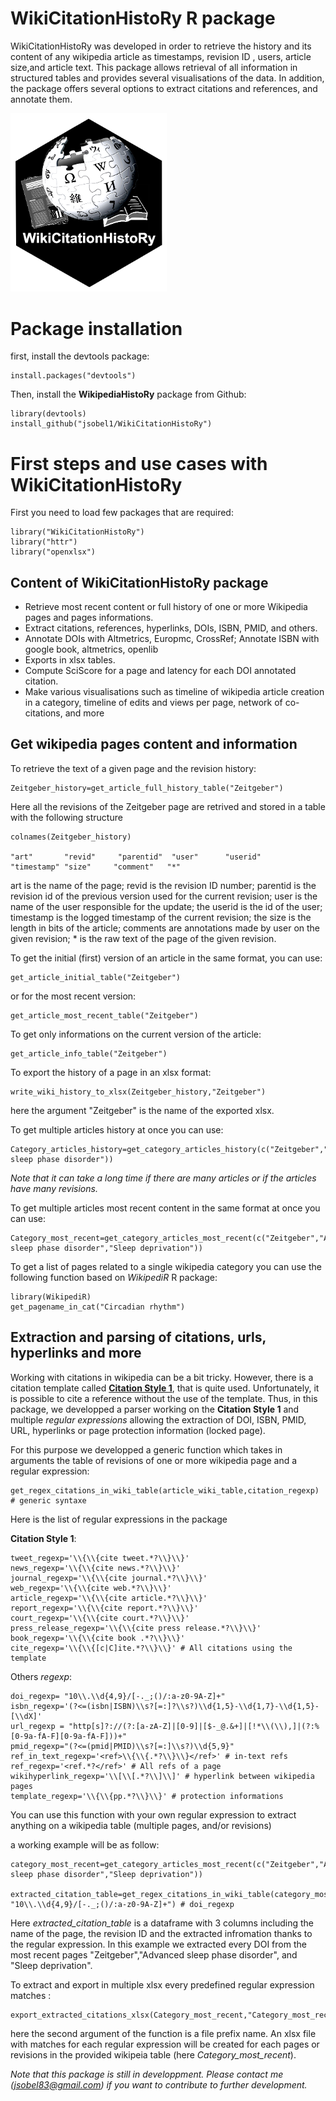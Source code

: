 # WikiCitationHistoRy R package

WikiCitationHistoRy was developed in order to retrieve the history and its content of any wikipedia article as timestamps, revision ID , users, article size,and article text. This package allows retrieval of all information in structured tables and provides several visualisations of the data. In addition, the package offers several options to extract citations and references, and annotate them.

<img src="https://github.com/jsobel1/WikiCitationHistoRy/blob/master/img/WikiHistory_logo_V3_test.png" width="250">


# Package installation

first, install the devtools package:

 	install.packages("devtools")

Then, install the **WikipediaHistoRy** package from Github:

	library(devtools)
	install_github("jsobel1/WikiCitationHistoRy")

# First steps and use cases with **WikiCitationHistoRy**

First you need to load few packages that are required:

	library("WikiCitationHistoRy")
	library("httr")
	library("openxlsx")

## Content of **WikiCitationHistoRy** package
- Retrieve most recent content or full history of one or more Wikipedia pages and pages informations.
- Extract citations, references, hyperlinks, DOIs, ISBN, PMID, and others.
- Annotate DOIs with Altmetrics, Europmc, CrossRef; Annotate ISBN with google book, altmetrics, openlib
- Exports in xlsx tables.
- Compute SciScore for a page and latency for each DOI annotated citation.
- Make various visualisations such as timeline of wikipedia article creation in a category, timeline of edits and views per page,
network of co-citations, and more  

## Get wikipedia pages content and information

To retrieve the text of a given page and the revision history:

	Zeitgeber_history=get_article_full_history_table("Zeitgeber")

Here all the revisions of the Zeitgeber page are retrived and stored in a table with the following structure

	colnames(Zeitgeber_history)

	"art"       "revid"     "parentid"  "user"      "userid"    "timestamp" "size"     "comment"   "*"      

art is the name of the page; revid is the revision ID number; parentid is the revision id of the previous version used for the current revision;  user is the name of the user responsible for the update; the userid is the id of the user; timestamp is the logged timestamp of the current revision; the size is the length in bits of the article; comments are annotations made by user on the given revision; * is the raw text of the page of the given revision.

To get the initial (first) version of an article in the same format, you can use:

	get_article_initial_table("Zeitgeber")

or for the most recent version:

	get_article_most_recent_table("Zeitgeber")

To get only informations on the current version of the article:

	get_article_info_table("Zeitgeber")

To export the history of a page in an xlsx format:

	write_wiki_history_to_xlsx(Zeitgeber_history,"Zeitgeber")

here the argument "Zeitgeber" is the name of the exported xlsx.

To get multiple articles history at once you can use:

	Category_articles_history=get_category_articles_history(c("Zeitgeber","Advanced sleep phase disorder"))

*Note that it can take a long time if there are many articles or if the articles have many revisions.*

To get multiple articles most recent content in the same format at once you can use:

	Category_most_recent=get_category_articles_most_recent(c("Zeitgeber","Advanced sleep phase disorder","Sleep deprivation"))

To get a list of pages related to a single wikipedia category you can use the following function based on *WikipediR* R package:

	library(WikipediR)
	get_pagename_in_cat("Circadian rhythm")

## Extraction and parsing of citations, urls, hyperlinks and more

Working with citations in wikipedia can be a bit tricky. However, there is a citation template called [**Citation Style 1**](https://en.wikipedia.org/wiki/Help:Citation_Style_1), that is quite used. Unfortunately, it is possible to cite a reference without the use of the template. Thus, in this package, we developped a parser working on the **Citation Style 1** and multiple *regular expressions* allowing the extraction of DOI, ISBN, PMID, URL, hyperlinks or page protection information (locked page).  

For this purpose we developped a generic function which takes in arguments 
the table of revisions of one or more wikipedia page and a regular expression:

	get_regex_citations_in_wiki_table(article_wiki_table,citation_regexp) # generic syntaxe

Here is the list of regular expressions in the package

**Citation Style 1**:

	tweet_regexp='\\{\\{cite tweet.*?\\}\\}'
	news_regexp='\\{\\{cite news.*?\\}\\}'
	journal_regexp='\\{\\{cite journal.*?\\}\\}'
	web_regexp='\\{\\{cite web.*?\\}\\}'
	article_regexp='\\{\\{cite article.*?\\}\\}'
	report_regexp='\\{\\{cite report.*?\\}\\}'
	court_regexp='\\{\\{cite court.*?\\}\\}'
	press_release_regexp='\\{\\{cite press release.*?\\}\\}'
	book_regexp='\\{\\{cite book .*?\\}\\}'
	cite_regexp='\\{\\{[c|C]ite.*?\\}\\}' # All citations using the template

Others *regexp*:

	doi_regexp= "10\\.\\d{4,9}/[-._;()/:a-z0-9A-Z]+" 
	isbn_regexp='(?<=(isbn|ISBN)\\s?[=:]?\\s?)\\d{1,5}-\\d{1,7}-\\d{1,5}-[\\dX]' 
	url_regexp = "http[s]?://(?:[a-zA-Z]|[0-9]|[$-_@.&+]|[!*\\(\\),]|(?:%[0-9a-fA-F][0-9a-fA-F]))+"
	pmid_regexp="(?<=(pmid|PMID)\\s?[=:]\\s?)\\d{5,9}"
	ref_in_text_regexp='<ref>\\{\\{.*?\\}\\}</ref>' # in-text refs
	ref_regexp='<ref.*?</ref>' # All refs of a page
	wikihyperlink_regexp='\\[\\[.*?\\]\\]' # hyperlink between wikipedia pages
	template_regexp='\\{\\{pp.*?\\}\\}' # protection informations

You can use this function with your own regular expression to extract anything on a wikipedia table (multiple pages, and/or revisions)

a working example will be as follow:
	
	category_most_recent=get_category_articles_most_recent(c("Zeitgeber","Advanced sleep phase disorder","Sleep deprivation"))

 	extracted_citation_table=get_regex_citations_in_wiki_table(category_most_recent, "10\\.\\d{4,9}/[-._;()/:a-z0-9A-Z]+") # doi_regexp

Here *extracted_citation_table* is a dataframe with 3 columns including the name of the page, the revision ID and the extracted infromation thanks to the regular expression. In this example we extracted every DOI from the most recent pages "Zeitgeber","Advanced sleep phase disorder", and "Sleep deprivation". 

To extract and export in multiple xlsx every predefined regular expression matches :

	export_extracted_citations_xlsx(Category_most_recent,"Category_most_recent")

here the second argument of the function is a file prefix name. An xlsx file with matches for each regular expression will be created for each pages or revisions in the provided wikipeia table (here *Category_most_recent*).





*Note that this package is still in developpment. Please contact me (jsobel83@gmail.com) if you want to contribute to further development.*










